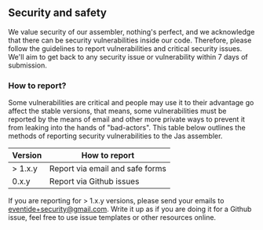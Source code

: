 ## Security and safety
We value security of our assembler, nothing's perfect, and we acknowledge that there can be security vulnerabilities inside our code. Therefore, please follow 
the guidelines to report vulnerabilities and critical security issues. We'll aim to get back to any security issue or vulnerability within 7 days of submission.

### How to report?
Some vulnerabilities are critical and people may use it to their advantage go affect the stable versions, that means, some vulnerabilities must be reported by 
the means of email and other more private ways to prevent it from leaking into the hands of "bad-actors". This table below outlines the methods of reporting security vulnerabilities to the Jas assembler.

| Version | How to report                     |
| ------- | --------------------------------- |
| > 1.x.y | Report via email and safe forms   |
| 0.x.y   | Report via Github issues          |

If you are reporting for > 1.x.y  versions, please send your emails to eventide+security@gmail.com. Write it up as if you are doing it for a Github issue, feel 
free to use issue templates or other resources online.
